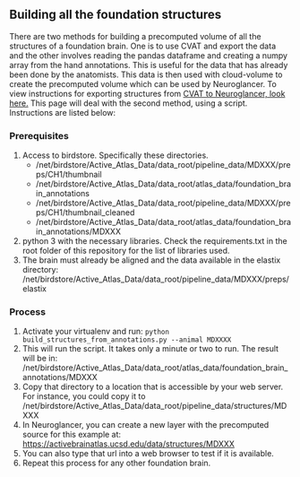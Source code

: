 ## Building all the foundation structures

There are two methods for building a precomputed volume of all the structures of a foundation brain. 
One is to use CVAT and export the data and the other involves reading the 
pandas dataframe and creating a numpy array from the hand annotations. This is useful
for the data that has already been done by the anatomists. This data is
then used with cloud-volume to create the precomputed volume which can be
used by Neuroglancer. To view instructions for exporting structures from [CVAT to Neuroglancer, look here.](CVAT.md)
This page will deal with the second method, using a script.
Instructions are listed below:

### Prerequisites
1. Access to birdstore. Specifically these directories.
    * /net/birdstore/Active_Atlas_Data/data_root/pipeline_data/MDXXX/preps/CH1/thumbnail
    * /net/birdstore/Active_Atlas_Data/data_root/atlas_data/foundation_brain_annotations
    * /net/birdstore/Active_Atlas_Data/data_root/pipeline_data/MDXXX/preps/CH1/thumbnail_cleaned
    * /net/birdstore/Active_Atlas_Data/data_root/atlas_data/foundation_brain_annotations/MDXXX
1. python 3 with the necessary libraries. Check the requirements.txt in the root folder of this repository
for the list of libraries used.
1. The brain must already be aligned and the data available in the elastix directory:
/net/birdstore/Active_Atlas_Data/data_root/pipeline_data/MDXXX/preps/elastix
### Process
1. Activate your virtualenv and run: `python build_structures_from_annotations.py --animal MDXXXX`
1. This will run the script. It takes only a minute or two to run. The result will be in:
/net/birdstore/Active_Atlas_Data/data_root/atlas_data/foundation_brain_annotations/MDXXX
1. Copy that directory to a location that is accessible by your web server. For instance, you could
copy it to /net/birdstore/Active_Atlas_Data/data_root/pipeline_data/structures/MDXXX
1. In Neuroglancer, you can create a new layer with the precomputed source for this example at:
https://activebrainatlas.ucsd.edu/data/structures/MDXXX
1. You can also type that url into a web browser to test if it is available.
1. Repeat this process for any other foundation brain.




